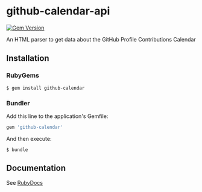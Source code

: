 # github-calendar-api
[![Gem Version](https://badge.fury.io/rb/github-calendar.svg)](https://badge.fury.io/rb/github-calendar)

An HTML parser to get data about the GitHub Profile Contributions Calendar

## Installation
### RubyGems
``` shell
$ gem install github-calendar
```

### Bundler
Add this line to the application's Gemfile:
``` ruby
gem 'github-calendar'
```

And then execute:
``` shell
$ bundle
```

## Documentation
See [RubyDocs](http://www.rubydoc.info/gems/github-calendar)
